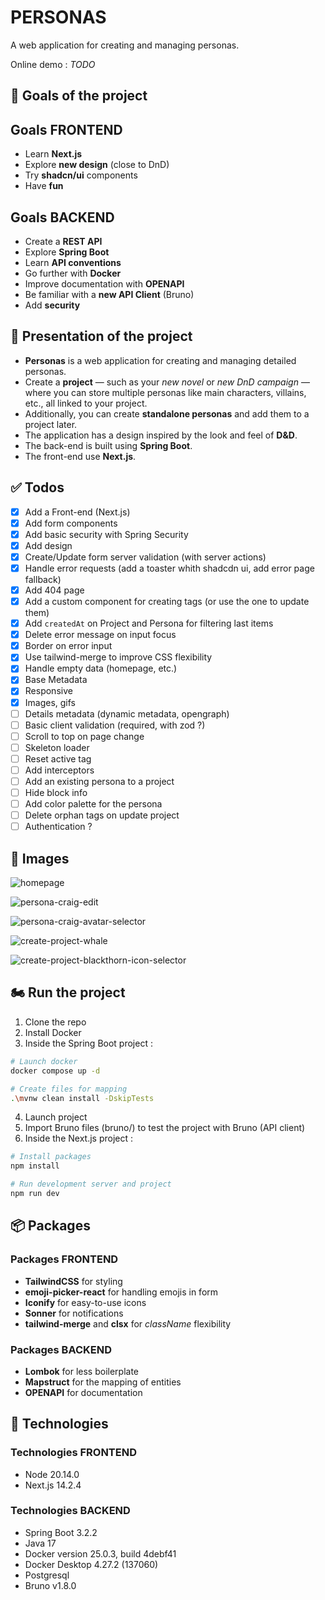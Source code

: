 # PERSONAS

A web application for creating and managing personas.

Online demo : *TODO*

## :rocket: Goals of the project

## Goals FRONTEND

* Learn **Next.js**
* Explore **new design** (close to DnD)
* Try **shadcn/ui** components
* Have **fun**

## Goals BACKEND

* Create a **REST API**
* Explore **Spring Boot**
* Learn **API conventions**
* Go further with **Docker**
* Improve documentation with **OPENAPI**
* Be familiar with a **new API Client** (Bruno)
* Add **security**

## :dart: Presentation of the project

* **Personas** is a web application for creating and managing detailed personas.
* Create a **project** — such as your *new novel* or *new DnD campaign* — where you can store multiple personas like main characters, villains, etc., all linked to your project.
* Additionally, you can create **standalone personas** and add them to a project later.
* The application has a design inspired by the look and feel of **D&D**.
* The back-end is built using **Spring Boot**.
* The front-end use **Next.js**.

## :white_check_mark: Todos

* [x] Add a Front-end (Next.js)
* [x] Add form components
* [x] Add basic security with Spring Security
* [x] Add design
* [x] Create/Update form server validation (with server actions)
* [x] Handle error requests (add a toaster whith shadcdn ui, add error page fallback)
* [x] Add 404 page
* [x] Add a custom component for creating tags (or use the one to update them)
* [x] Add `createdAt` on Project and Persona for filtering last items
* [x] Delete error message on input focus
* [x] Border on error input
* [x] Use tailwind-merge to improve CSS flexibility
* [x] Handle empty data (homepage, etc.)
* [x] Base Metadata
* [x] Responsive
* [x] Images, gifs
* [ ] Details metadata (dynamic metadata, opengraph)
* [ ] Basic client validation (required, with zod ?)
* [ ] Scroll to top on page change
* [ ] Skeleton loader
* [ ] Reset active tag
* [ ] Add interceptors
* [ ] Add an existing persona to a project
* [ ] Hide block info
* [ ] Add color palette for the persona
* [ ] Delete orphan tags on update project
* [ ] Authentication ?
  
## :iphone: Images

![homepage](personas-frontend/src/assets/screens/homepage.png)

![persona-craig-edit](personas-frontend/src/assets/screens/persona-craig-edit.png)

![persona-craig-avatar-selector](personas-frontend/src/assets/screens/persona-craig-avatar-selector.png)

![create-project-whale](personas-frontend/src/assets/screens/create-project-whale.png)

![create-project-blackthorn-icon-selector](personas-frontend/src/assets/screens/create-project-blackthorn-icon-selector.png)

## 🏍 Run the project
1. Clone the repo
2. Install Docker
3. Inside the Spring Boot project :
```bash
# Launch docker
docker compose up -d

# Create files for mapping
.\mvnw clean install -DskipTests
```
4. Launch project
5. Import Bruno files (bruno/) to test the project with Bruno (API client)
6. Inside the Next.js project :
```bash
# Install packages
npm install

# Run development server and project
npm run dev
```

## :package: Packages

### Packages FRONTEND

* **TailwindCSS** for styling
* **emoji-picker-react** for handling emojis in form
* **Iconify** for easy-to-use icons
* **Sonner** for notifications
* **tailwind-merge** and **clsx** for *className* flexibility

### Packages BACKEND

* **Lombok** for less boilerplate
* **Mapstruct** for the mapping of entities
* **OPENAPI** for documentation

## :pushpin: Technologies

### Technologies FRONTEND

* Node 20.14.0
* Next.js 14.2.4

### Technologies BACKEND

* Spring Boot 3.2.2
* Java 17
* Docker version 25.0.3, build 4debf41
* Docker Desktop 4.27.2 (137060)
* Postgresql
* Bruno v1.8.0